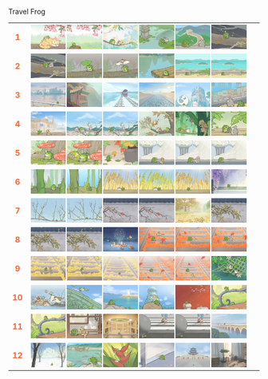 Travel Frog
<table style="width: 100%; border-collapse: collapse;">
  <tr>
    <td style="width: 3%; font-size: 16px; font-weight: bold; color: #FF6536; text-align: center;">1</td>
    <td style="width: 97%; display: flex; flex-wrap: wrap;">
      <img src="1746795297185.png" style="width: 16%; height: auto; margin-bottom: 2px;">
      <img src="1746800057425.png" style="width: 16%; height: auto; margin-bottom: 2px;">
      <img src="1746856981503.png" style="width: 16%; height: auto; margin-bottom: 2px;">
      <img src="1746799984421.png" style="width: 16%; height: auto; margin-bottom: 2px;">
      <img src="1746799981328.png" style="width: 16%; height: auto; margin-bottom: 2px;">
      <img src="1746800054123.png" style="width: 16%; height: auto; margin-bottom: 2px;">
    </td>
  </tr>
  <tr>
    <td style="width: 3%; font-size: 16px; font-weight: bold; color: #FF6536; text-align: center;">2</td>
    <td style="width: 97%; display: flex; flex-wrap: wrap;">
      <img src="1746800012289.png" style="width: 16%; height: auto; margin-bottom: 2px;">
      <img src="1746800049271.png" style="width: 16%; height: auto; margin-bottom: 2px;">
      <img src="1747096921178.png" style="width: 16%; height: auto; margin-bottom: 2px;">
      <img src="1746800029192.png" style="width: 16%; height: auto; margin-bottom: 2px;">
      <img src="1746800030814.png" style="width: 16%; height: auto; margin-bottom: 2px;">
      <img src="1746800027505.png" style="width: 16%; height: auto; margin-bottom: 2px;">
    </td>
  </tr>
  <tr>
    <td style="width: 3%; font-size: 16px; font-weight: bold; color: #FF6536; text-align: center;">3</td>
    <td style="width: 97%; display: flex; flex-wrap: wrap;">
      <img src="1746800039345.png" style="width: 16%; height: auto; margin-bottom: 2px;">
      <img src="1747010733710.png" style="width: 16%; height: auto; margin-bottom: 2px;">
      <img src="1746856978773.png" style="width: 16%; height: auto; margin-bottom: 2px;">
      <img src="1746800025879.png" style="width: 16%; height: auto; margin-bottom: 2px;">
      <img src="1746800041063.png" style="width: 16%; height: auto; margin-bottom: 2px;">
      <img src="1746800007049.png" style="width: 16%; height: auto; margin-bottom: 2px;">
    </td>
  </tr>
  <tr>
    <td style="width: 3%; font-size: 16px; font-weight: bold; color: #FF6536; text-align: center;">4</td>
    <td style="width: 97%; display: flex; flex-wrap: wrap;">
      <img src="1746800034191.png" style="width: 16%; height: auto; margin-bottom: 2px;">
      <img src="1746799986513.png" style="width: 16%; height: auto; margin-bottom: 2px;">
      <img src="1746795316903.png" style="width: 16%; height: auto; margin-bottom: 2px;">
      <img src="1746800010666.png" style="width: 16%; height: auto; margin-bottom: 2px;">
      <img src="1747010730828.png" style="width: 16%; height: auto; margin-bottom: 2px;">
      <img src="1746800042644.png" style="width: 16%; height: auto; margin-bottom: 2px;">
    </td>
  </tr>
  <tr>
    <td style="width: 3%; font-size: 16px; font-weight: bold; color: #FF6536; text-align: center;">5</td>
    <td style="width: 97%; display: flex; flex-wrap: wrap;">
      <img src="1746800055806.png" style="width: 16%; height: auto; margin-bottom: 2px;">
      <img src="1746795300340.png" style="width: 16%; height: auto; margin-bottom: 2px;">
      <img src="1746800022574.png" style="width: 16%; height: auto; margin-bottom: 2px;">
      <img src="1746800037722.png" style="width: 16%; height: auto; margin-bottom: 2px;">
      <img src="1746800000008.png" style="width: 16%; height: auto; margin-bottom: 2px;">
      <img src="1746800024241.png" style="width: 16%; height: auto; margin-bottom: 2px;">
    </td>
  </tr>
  <tr>
    <td style="width: 3%; font-size: 16px; font-weight: bold; color: #FF6536; text-align: center;">6</td>
    <td style="width: 97%; display: flex; flex-wrap: wrap;">
      <img src="1746798200455.png" style="width: 16%; height: auto; margin-bottom: 2px;">
      <img src="1746795323996.png" style="width: 16%; height: auto; margin-bottom: 2px;">
      <img src="1746800044261.png" style="width: 16%; height: auto; margin-bottom: 2px;">
      <img src="1746800047549.png" style="width: 16%; height: auto; margin-bottom: 2px;">
      <img src="1746799996258.png" style="width: 16%; height: auto; margin-bottom: 2px;">
      <img src="1746800032468.png" style="width: 16%; height: auto; margin-bottom: 2px;">
    </td>
  </tr>
  <tr>
    <td style="width: 3%; font-size: 16px; font-weight: bold; color: #FF6536; text-align: center;">7</td>
    <td style="width: 97%; display: flex; flex-wrap: wrap;">
      <img src="1746800035919.png" style="width: 16%; height: auto; margin-bottom: 2px;">
      <img src="1746799990038.png" style="width: 16%; height: auto; margin-bottom: 2px;">
      <img src="1746846404003.png" style="width: 16%; height: auto; margin-bottom: 2px;">
      <img src="1746800052607.png" style="width: 16%; height: auto; margin-bottom: 2px;">
      <img src="1746800050950.png" style="width: 16%; height: auto; margin-bottom: 2px;">
      <img src="1746798202958.png" style="width: 16%; height: auto; margin-bottom: 2px;">
    </td>
  </tr>
  <tr>
    <td style="width: 3%; font-size: 16px; font-weight: bold; color: #FF6536; text-align: center;">8</td>
    <td style="width: 97%; display: flex; flex-wrap: wrap;">
      <img src="1746799988329.png" style="width: 16%; height: auto; margin-bottom: 2px;">
      <img src="1746800020883.png" style="width: 16%; height: auto; margin-bottom: 2px;">
      <img src="1746795303005.png" style="width: 16%; height: auto; margin-bottom: 2px;">
      <img src="1746798192091.png" style="width: 16%; height: auto; margin-bottom: 2px;">
      <img src="1746876784014.png" style="width: 16%; height: auto; margin-bottom: 2px;">
      <img src="1746800005065.png" style="width: 16%; height: auto; margin-bottom: 2px;">
    </td>
  </tr>
  <tr>
    <td style="width: 3%; font-size: 16px; font-weight: bold; color: #FF6536; text-align: center;">9</td>
    <td style="width: 97%; display: flex; flex-wrap: wrap;">
      <img src="1746798217457.png" style="width: 16%; height: auto; margin-bottom: 2px;">
      <img src="1747010727901.png" style="width: 16%; height: auto; margin-bottom: 2px;">
      <img src="1746800015727.png" style="width: 16%; height: auto; margin-bottom: 2px;">
      <img src="1746800008946.png" style="width: 16%; height: auto; margin-bottom: 2px;">
      <img src="1746800001694.png" style="width: 16%; height: auto; margin-bottom: 2px;">
      <img src="1746800014022.png" style="width: 16%; height: auto; margin-bottom: 2px;">
    </td>
  </tr>
  <tr>
    <td style="width: 3%; font-size: 16px; font-weight: bold; color: #FF6536; text-align: center;">10</td>
    <td style="width: 97%; display: flex; flex-wrap: wrap;">
      <img src="1746800003360.png" style="width: 16%; height: auto; margin-bottom: 2px;">
      <img src="1746795310193.png" style="width: 16%; height: auto; margin-bottom: 2px;">
      <img src="1746798188973.png" style="width: 16%; height: auto; margin-bottom: 2px;">
      <img src="1746798220146.png" style="width: 16%; height: auto; margin-bottom: 2px;">
      <img src="1746798194808.png" style="width: 16%; height: auto; margin-bottom: 2px;">
      <img src="1747096918442.png" style="width: 16%; height: auto; margin-bottom: 2px;">
    </td>
  </tr>
  <tr>
    <td style="width: 3%; font-size: 16px; font-weight: bold; color: #FF6536; text-align: center;">11</td>
    <td style="width: 97%; display: flex; flex-wrap: wrap;">
      <img src="1746798205317.png" style="width: 16%; height: auto; margin-bottom: 2px;">
      <img src="1746800019097.png" style="width: 16%; height: auto; margin-bottom: 2px;">
      <img src="1746798226876.png" style="width: 16%; height: auto; margin-bottom: 2px;">
      <img src="1746800017406.png" style="width: 16%; height: auto; margin-bottom: 2px;">
      <img src="1746799991739.png" style="width: 16%; height: auto; margin-bottom: 2px;">
      <img src="1746800045882.png" style="width: 16%; height: auto; margin-bottom: 2px;">
    </td>
  </tr>
  <tr>
    <td style="width: 3%; font-size: 16px; font-weight: bold; color: #FF6536; text-align: center;">12</td>
    <td style="width: 97%; display: flex; flex-wrap: wrap;">
      <img src="1746798197559.png" style="width: 16%; height: auto; margin-bottom: 2px;">
      <img src="1746799993406.png" style="width: 16%; height: auto; margin-bottom: 2px;">
      <img src="1746798224405.png" style="width: 16%; height: auto; margin-bottom: 2px;">
      <img src="1746798222203.png" style="width: 16%; height: auto; margin-bottom: 2px;">
      <img src="1746800059053.png" style="width: 16%; height: auto; margin-bottom: 2px;">
      <img src="1746799998171.png" style="width: 16%; height: auto; margin-bottom: 2px;">
    </td>
  </tr>
</table>
